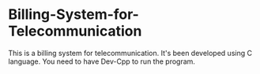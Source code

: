# Billing-System-for-Telecommunication
This is a billing system for telecommunication. It's been developed using C language. 
You need to have Dev-Cpp to run the program. 
